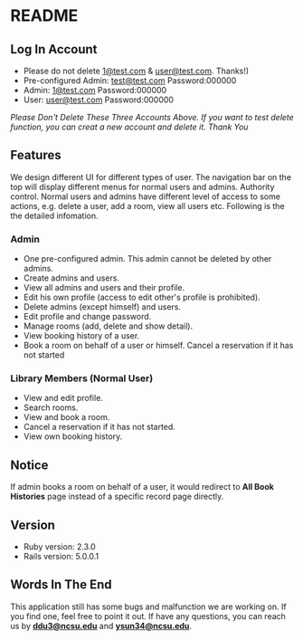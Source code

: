 # README
## Log In Account 
* Please do not delete 1@test.com & user@test.com. Thanks!)
* Pre-configured Admin:
  test@test.com
  Password:000000
* Admin:
  1@test.com 
  Password:000000
* User:
  user@test.com
  Password:000000

*Please Don't Delete These Three Accounts Above. If you want to test delete function, you can creat a new account and delete it. Thank You*
## Features
We design different UI for different types of user. The navigation bar on the top will display different menus for normal users and admins.
Authority control. Normal users and admins have different level of access to some actions, e.g. delete a user, add a room, view all users etc.
Following is the the detailed infomation.
### Admin
* One pre-configured admin. This admin cannot be deleted by other admins.
* Create admins and users.
* View all admins and users and their profile.
* Edit his own profile (access to edit other's profile is prohibited).
* Delete admins (except himself) and users.
* Edit profile and change password.
* Manage rooms (add, delete and show detail).
* View booking history of a user.
* Book a room on behalf of a user or himself. Cancel a reservation if it has not started

### Library Members (Normal User)
* View and edit profile.
* Search rooms.
* View and book a room.
* Cancel a reservation if it has not started.
* View own booking history.

## Notice
If admin books a room on behalf of a user, it would redirect to **All Book Histories** page instead of a specific record page directly.
## Version
* Ruby version: 2.3.0
* Rails version: 5.0.0.1

## Words In The End
This application still has some bugs and malfunction we are working on. If you find one, feel free to point it out.
If have any questions, you can reach us by **ddu3@ncsu.edu** and **ysun34@ncsu.edu**.

